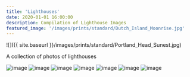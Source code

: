 ```yaml
---
title: 'Lighthouses'
date: 2020-01-01 16:00:00
description: Compilation of Lighthouse Images
featured_image: '/images/prints/standard/Dutch_Island_Moonrise.jpg'
---
```


![]({{ site.baseurl }}/images/prints/standard/Portland_Head_Sunest.jpg)

A collection of photos of lighthouses

<div class="gallery" data-columns="3">
    <img src="{{ site.baseurl }}/images/prints/standard/Conimicut_Pink_Moon.jpg" alt="image" />
    <img src="{{ site.baseurl }}/images/prints/standard/Bridge_To_NEOWISE.jpg" alt="image" />
    <img src="{{ site.baseurl }}/images/prints/standard/Dutch_Island_Moonrise.jpg" alt="image" />
    <img src="{{ site.baseurl }}/images/prints/standard/NEOWISE_Over_Dutch_Island_Light.jpg" alt="image" />
    <img src="{{ site.baseurl }}/images/prints/standard/Portland_Head_Sunest.jpg" alt="image" />
    <img src="{{ site.baseurl }}/images/prints/standard/Sakonnet_Moonset.jpg" alt="image" />
    <img src="{{ site.baseurl }}/images/prints/standard/Signals.jpg" alt="image" />
</div>